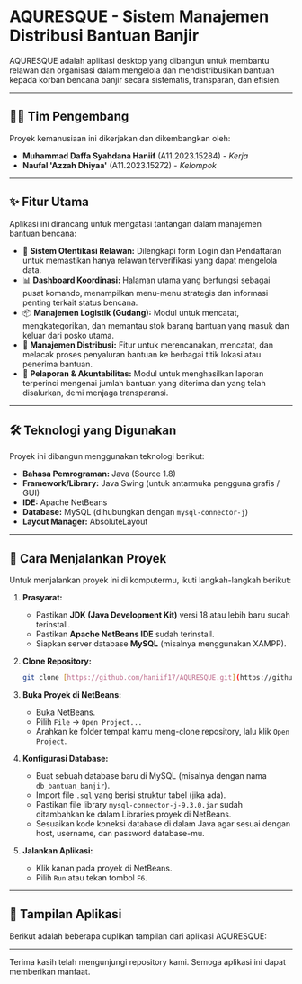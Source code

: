 # AQURESQUE - Sistem Manajemen Distribusi Bantuan Banjir


AQURESQUE adalah aplikasi desktop yang dibangun untuk membantu relawan dan organisasi dalam mengelola dan mendistribusikan bantuan kepada korban bencana banjir secara sistematis, transparan, dan efisien.

---

## 👨‍💻 Tim Pengembang

Proyek kemanusiaan ini dikerjakan dan dikembangkan oleh:

* **Muhammad Daffa Syahdana Haniif** (A11.2023.15284) - *Kerja*
* **Naufal 'Azzah Dhiyaa'** (A11.2023.15272) - *Kelompok*
---

## ✨ Fitur Utama

Aplikasi ini dirancang untuk mengatasi tantangan dalam manajemen bantuan bencana:

* 🔐 **Sistem Otentikasi Relawan:** Dilengkapi form Login dan Pendaftaran untuk memastikan hanya relawan terverifikasi yang dapat mengelola data.
* 📊 **Dashboard Koordinasi:** Halaman utama yang berfungsi sebagai pusat komando, menampilkan menu-menu strategis dan informasi penting terkait status bencana.
* 📦 **Manajemen Logistik (Gudang):** Modul untuk mencatat, mengkategorikan, dan memantau stok barang bantuan yang masuk dan keluar dari posko utama.
* 🚚 **Manajemen Distribusi:** Fitur untuk merencanakan, mencatat, dan melacak proses penyaluran bantuan ke berbagai titik lokasi atau penerima bantuan.
* 📄 **Pelaporan & Akuntabilitas:** Modul untuk menghasilkan laporan terperinci mengenai jumlah bantuan yang diterima dan yang telah disalurkan, demi menjaga transparansi.

---

## 🛠️ Teknologi yang Digunakan

Proyek ini dibangun menggunakan teknologi berikut:

* **Bahasa Pemrograman:** Java (Source 1.8)
* **Framework/Library:** Java Swing (untuk antarmuka pengguna grafis / GUI)
* **IDE:** Apache NetBeans
* **Database:** MySQL (dihubungkan dengan `mysql-connector-j`)
* **Layout Manager:** AbsoluteLayout

---

## 🚀 Cara Menjalankan Proyek

Untuk menjalankan proyek ini di komputermu, ikuti langkah-langkah berikut:

1.  **Prasyarat:**
    * Pastikan **JDK (Java Development Kit)** versi 18 atau lebih baru sudah terinstall.
    * Pastikan **Apache NetBeans IDE** sudah terinstall.
    * Siapkan server database **MySQL** (misalnya menggunakan XAMPP).

2.  **Clone Repository:**
    ```bash
    git clone [https://github.com/haniif17/AQURESQUE.git](https://github.com/haniif17/AQURESQUE.git)
    ```

3.  **Buka Proyek di NetBeans:**
    * Buka NetBeans.
    * Pilih `File` -> `Open Project...`
    * Arahkan ke folder tempat kamu meng-clone repository, lalu klik `Open Project`.

4.  **Konfigurasi Database:**
    * Buat sebuah database baru di MySQL (misalnya dengan nama `db_bantuan_banjir`).
    * Import file `.sql` yang berisi struktur tabel (jika ada).
    * Pastikan file library `mysql-connector-j-9.3.0.jar` sudah ditambahkan ke dalam Libraries proyek di NetBeans.
    * Sesuaikan kode koneksi database di dalam Java agar sesuai dengan host, username, dan password database-mu.

5.  **Jalankan Aplikasi:**
    * Klik kanan pada proyek di NetBeans.
    * Pilih `Run` atau tekan tombol `F6`.

---

## 📸 Tampilan Aplikasi

Berikut adalah beberapa cuplikan tampilan dari aplikasi AQURESQUE:

---

Terima kasih telah mengunjungi repository kami. Semoga aplikasi ini dapat memberikan manfaat.
